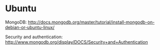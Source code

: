 # Ubuntu

MongoDB: http://docs.mongodb.org/master/tutorial/install-mongodb-on-debian-or-ubuntu-linux/

Security and authentication: http://www.mongodb.org/display/DOCS/Security+and+Authentication